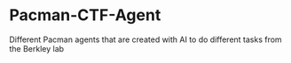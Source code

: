 # Pacman-CTF-Agent
Different Pacman agents that are created with AI to do different tasks from the Berkley lab
